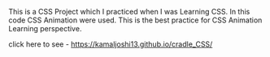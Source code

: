This is a CSS Project which I practiced when I was Learning CSS. In this code CSS Animation were used. This is the best practice for CSS Animation Learning perspective.   

click here to see - https://kamaljoshi13.github.io/cradle_CSS/

